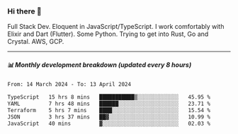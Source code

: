 ### Hi there 👋

Full Stack Dev. Eloquent in JavaScript/TypeScript. I work comfortably with Elixir and Dart (Flutter). Some Python. Trying to get into Rust, Go and Crystal. AWS, GCP.

***

##### 📊 Monthly development breakdown (updated every 8 hours)

<!--START_SECTION:waka-->

```txt
From: 14 March 2024 - To: 13 April 2024

TypeScript   15 hrs 8 mins   ███████████▒░░░░░░░░░░░░░   45.95 %
YAML         7 hrs 48 mins   ██████░░░░░░░░░░░░░░░░░░░   23.71 %
Terraform    5 hrs 7 mins    ████░░░░░░░░░░░░░░░░░░░░░   15.54 %
JSON         3 hrs 37 mins   ██▓░░░░░░░░░░░░░░░░░░░░░░   10.99 %
JavaScript   40 mins         ▓░░░░░░░░░░░░░░░░░░░░░░░░   02.03 %
```

<!--END_SECTION:waka-->
